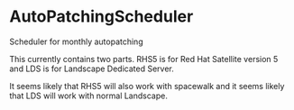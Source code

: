 # AutoPatchingScheduler
Scheduler for monthly autopatching

This currently contains two parts.  RHS5 is for Red Hat Satellite version 5 and LDS is for Landscape Dedicated Server.

It seems likely that RHS5 will also work with spacewalk and it seems likely that LDS will work with normal Landscape.
